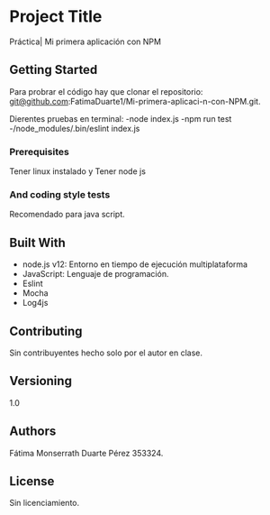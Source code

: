 # Project Title

Práctica| Mi primera aplicación con NPM

## Getting Started

Para probrar el código hay que clonar el repositorio: 
git@github.com:FatimaDuarte1/Mi-primera-aplicaci-n-con-NPM.git. 

Dierentes pruebas en terminal:
-node index.js
-npm run test
-/node_modules/.bin/eslint index.js

### Prerequisites

Tener linux instalado y Tener node js 

### And coding style tests
Recomendado para java script.

## Built With

* node.js v12: Entorno en tiempo de ejecución multiplataforma
* JavaScript: Lenguaje de programación.
* Eslint
* Mocha
* Log4js

## Contributing

Sin contribuyentes hecho solo por el autor en clase.

## Versioning

1.0

## Authors

Fátima Monserrath Duarte Pérez 353324.

## License

Sin licenciamiento.


